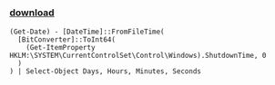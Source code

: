 ﻿---
pid:            5722
parent:         0
children:       
poster:         greg zakharov
title:          
date:           2015-02-02 19:00:33
description:    
format:         posh
---

# 

### [download](5722.ps1)  



```posh
(Get-Date) - [DateTime]::FromFileTime(
  [BitConverter]::ToInt64(
    (Get-ItemProperty HKLM:\SYSTEM\CurrentControlSet\Control\Windows).ShutdownTime, 0
  )
) | Select-Object Days, Hours, Minutes, Seconds
```
